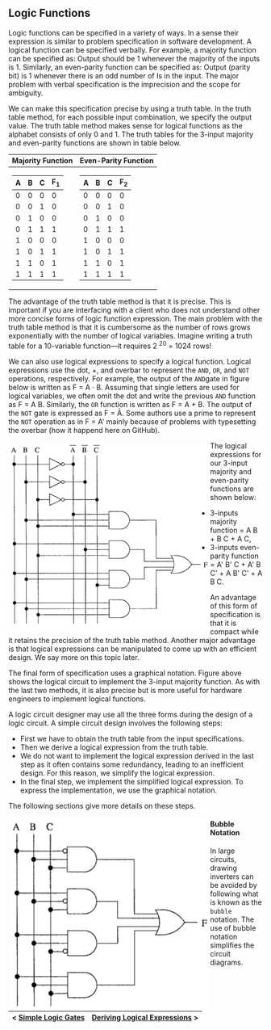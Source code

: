 ## Logic Functions

Logic functions can be specified in a variety of ways. In a sense their expression is similar to problem specification in software development. A logical function can be specified verbally. For example, a majority function can be specified as: Output should be 1 whenever the majority of the inputs is 1. Similarly, an even-parity function can be specified as: Output (parity bit) is 1 whenever there is an odd number of Is in the input. The major problem with verbal specification is the imprecision and the scope for ambiguity.

We can make this specification precise by using a truth table. In the truth table method, for each possible input combination, we specify the output value. The truth table method makes sense for logical functions as the alphabet consists of only 0 and 1. The truth tables for the 3-input majority and even-parity functions are shown in table below.

| Majority Function | Even-Parity Function |
|-------------------|----------------------|
| <table> <thead> <tr> <th>A</th> <th>B</th> <th>C</th> <th>F<sub>1</sub></th> </tr> <tbody> <tr> <td>0</td> <td>0</td> <td>0</td> <td>0</td> </tr> <tr> <td>0</td> <td>0</td> <td>1</td> <td>0</td> </tr> <tr> <td>0</td> <td>1</td> <td>0</td> <td>0</td> </tr> <tr> <td>0</td> <td>1</td> <td>1</td> <td>1</td> </tr> <tr> <td>1</td> <td>0</td> <td>0</td> <td>0</td> </tr> <tr> <td>1</td> <td>0</td> <td>1</td> <td>1</td> </tr> <tr> <td>1</td> <td>1</td> <td>0</td> <td>1</td> </tr> <tr> <td>1</td> <td>1</td> <td>1</td> <td>1</td> </tr> </tbody> </thead> </table>| <table> <thead> <tr> <th>A</th> <th>B</th> <th>C</th> <th>F<sub>2</sub></th> </tr> <tbody> <tr> <td>0</td> <td>0</td> <td>0</td> <td>0</td> </tr> <tr> <td>0</td> <td>0</td> <td>1</td> <td>0</td> </tr> <tr> <td>0</td> <td>1</td> <td>0</td> <td>0</td> </tr> <tr> <td>0</td> <td>1</td> <td>1</td> <td>1</td> </tr> <tr> <td>1</td> <td>0</td> <td>0</td> <td>0</td> </tr> <tr> <td>1</td> <td>0</td> <td>1</td> <td>1</td> </tr> <tr> <td>1</td> <td>1</td> <td>0</td> <td>1</td> </tr> <tr> <td>1</td> <td>1</td> <td>1</td> <td>1</td> </tr> </tbody> </thead> </table> |

The advantage of the truth table method is that it is precise. This is important if you are interfacing with a client who does not understand other more concise forms of logic function expression. The main problem with the truth table method is that it is cumbersome as the number of rows grows exponentially with the number of logical variables. Imagine writing a truth table for a 10-variable function—it requires 2 <sup>20</sup> = 1024 rows!

We can also use logical expressions to specify a logical function. Logical expressions use the dot, +, and overbar to represent the `AND`, `OR`, and `NOT` operations, respectively. For example, the output of the `AND`gate in figure below is written as F = A <span>&#183;</span> B. Assuming that single letters are used for logical variables, we often omit the dot and write the previous `AND` function as F = A B. Similarly, the `OR` function is written as F = A + B. The output of the `NOT` gate is expressed as F = <span>&Amacr;</span>. Some authors use a prime to represent the `NOT` operation as in F = A' mainly because of problems with typesetting the overbar (how it happend here on GitHub).

<img align="left" src="https://github.com/romuro-pauliv/Introduction-to-Assembly/blob/main/Part%20II%20-%20Computer%20Organization/static/Logical%20circuit%20to%20implement%20the%203-input%20majority%20function.png?raw=true" width=400 alt="Logical circuit to implement the 3-input majority function"/>

The logical expressions for our 3-input majority and even-parity functions are shown below:

- 3-inputs majority function = A B + B C + A C, 
- 3-inputs even-parity function = A' B' C + A' B C' + A B' C' + A B C.

An advantage of this form of specification is that it is compact while it retains the precision of the truth table method. Another major advantage is that logical expressions can be manipulated to come up with an efficient design. We say more on this topic later.

The final form of specification uses a graphical notation. Figure above shows the logical circuit to implement the 3-input majority function. As with the last two methods, it is also precise but is more useful for hardware engineers to implement logical functions.

A logic circuit designer may use all the three forms during the design of a logic circuit. A simple circuit design involves the following steps:

- First we have to obtain the truth table from the input specifications.
- Then we derive a logical expression from the truth table.
- We do not want to implement the logical expression derived in the last step as it often contains some redundancy, leading to an inefficient design. For this reason, we simplify the logical expression.
- In the final step, we implement the simplified logical expression. To express the implementation, we use the graphical notation.

The following sections give more details on these steps.

<img align="left" src="https://github.com/romuro-pauliv/Introduction-to-Assembly/blob/main/Part%20II%20-%20Computer%20Organization/static/Logic%20circuit%20for%20the%203-input%20majority%20function%20using%20the%20bubble%20notation.png?raw=true" width=400 alt="Logical circuit to implement the 3-input majority function"/>

#### Bubble Notation

In large circuits, drawing inverters can be avoided by following what is known as the `bubble` notation. The use of bubble notation simplifies the circuit diagrams.

<br>
<br>

| < [Simple Logic Gates](https://github.com/romuro-pauliv/Introduction-to-Assembly/blob/main/Part%20II%20-%20Computer%20Organization/a3%20-%20Simple%20Logic%20Gates.md) | [Deriving Logical Expressions]() > |
| -|-|